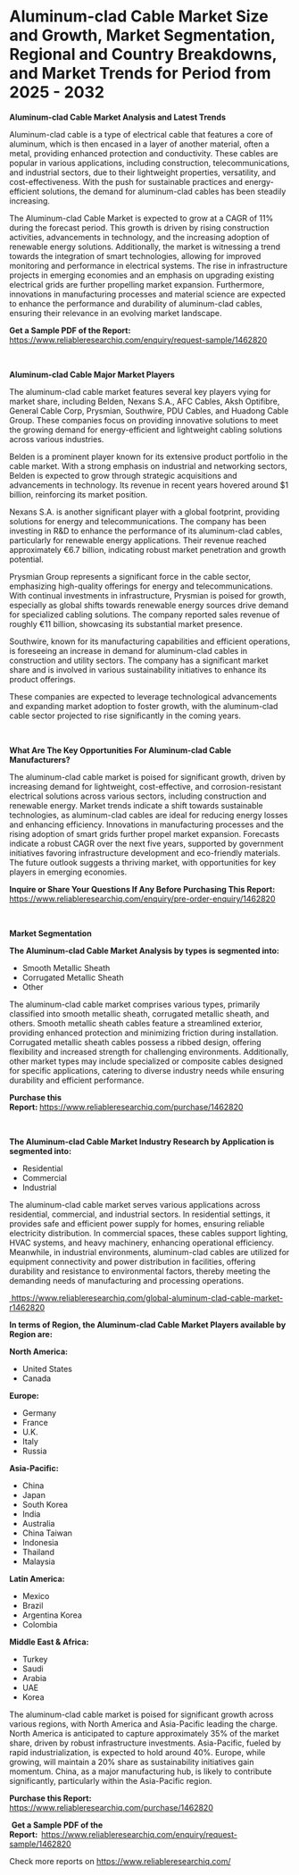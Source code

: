 <p><h1>Aluminum-clad Cable Market Size and Growth, Market Segmentation, Regional and Country Breakdowns, and Market Trends for Period from 2025 -  2032</h1></p><p><strong>Aluminum-clad Cable Market Analysis and Latest Trends</strong></p>
<p><p>Aluminum-clad cable is a type of electrical cable that features a core of aluminum, which is then encased in a layer of another material, often a metal, providing enhanced protection and conductivity. These cables are popular in various applications, including construction, telecommunications, and industrial sectors, due to their lightweight properties, versatility, and cost-effectiveness. With the push for sustainable practices and energy-efficient solutions, the demand for aluminum-clad cables has been steadily increasing.</p><p>The Aluminum-clad Cable Market is expected to grow at a CAGR of 11% during the forecast period. This growth is driven by rising construction activities, advancements in technology, and the increasing adoption of renewable energy solutions. Additionally, the market is witnessing a trend towards the integration of smart technologies, allowing for improved monitoring and performance in electrical systems. The rise in infrastructure projects in emerging economies and an emphasis on upgrading existing electrical grids are further propelling market expansion. Furthermore, innovations in manufacturing processes and material science are expected to enhance the performance and durability of aluminum-clad cables, ensuring their relevance in an evolving market landscape.</p></p>
<p><strong>Get a Sample PDF of the Report:&nbsp;</strong> <a href="https://www.reliableresearchiq.com/enquiry/request-sample/1462820?utm_campaign=2117&utm_medium=2&utm_source=Github&utm_content=ia&utm_term=03022025&utm_id=aluminum-clad-cable">https://www.reliableresearchiq.com/enquiry/request-sample/1462820</a></p>
<p>&nbsp;</p>
<p><strong>Aluminum-clad Cable Major Market Players</strong></p>
<p><p>The aluminum-clad cable market features several key players vying for market share, including Belden, Nexans S.A., AFC Cables, Aksh Optifibre, General Cable Corp, Prysmian, Southwire, PDU Cables, and Huadong Cable Group. These companies focus on providing innovative solutions to meet the growing demand for energy-efficient and lightweight cabling solutions across various industries.</p><p>Belden is a prominent player known for its extensive product portfolio in the cable market. With a strong emphasis on industrial and networking sectors, Belden is expected to grow through strategic acquisitions and advancements in technology. Its revenue in recent years hovered around $1 billion, reinforcing its market position.</p><p>Nexans S.A. is another significant player with a global footprint, providing solutions for energy and telecommunications. The company has been investing in R&D to enhance the performance of its aluminum-clad cables, particularly for renewable energy applications. Their revenue reached approximately €6.7 billion, indicating robust market penetration and growth potential.</p><p>Prysmian Group represents a significant force in the cable sector, emphasizing high-quality offerings for energy and telecommunications. With continual investments in infrastructure, Prysmian is poised for growth, especially as global shifts towards renewable energy sources drive demand for specialized cabling solutions. The company reported sales revenue of roughly €11 billion, showcasing its substantial market presence.</p><p>Southwire, known for its manufacturing capabilities and efficient operations, is foreseeing an increase in demand for aluminum-clad cables in construction and utility sectors. The company has a significant market share and is involved in various sustainability initiatives to enhance its product offerings.</p><p>These companies are expected to leverage technological advancements and expanding market adoption to foster growth, with the aluminum-clad cable sector projected to rise significantly in the coming years.</p></p>
<p>&nbsp;</p>
<p><strong>What Are The Key Opportunities For Aluminum-clad Cable Manufacturers?</strong></p>
<p><p>The aluminum-clad cable market is poised for significant growth, driven by increasing demand for lightweight, cost-effective, and corrosion-resistant electrical solutions across various sectors, including construction and renewable energy. Market trends indicate a shift towards sustainable technologies, as aluminum-clad cables are ideal for reducing energy losses and enhancing efficiency. Innovations in manufacturing processes and the rising adoption of smart grids further propel market expansion. Forecasts indicate a robust CAGR over the next five years, supported by government initiatives favoring infrastructure development and eco-friendly materials. The future outlook suggests a thriving market, with opportunities for key players in emerging economies.</p></p>
<p><strong>Inquire or Share Your Questions If Any Before Purchasing This Report:</strong> <a href="https://www.reliableresearchiq.com/enquiry/pre-order-enquiry/1462820?utm_campaign=2117&utm_medium=2&utm_source=Github&utm_content=ia&utm_term=03022025&utm_id=aluminum-clad-cable">https://www.reliableresearchiq.com/enquiry/pre-order-enquiry/1462820</a></p>
<p>&nbsp;</p>
<p><strong>Market Segmentation</strong></p>
<p><strong>The Aluminum-clad Cable Market Analysis by types is segmented into:</strong></p>
<p><ul><li>Smooth Metallic Sheath</li><li>Corrugated Metallic Sheath</li><li>Other</li></ul></p>
<p><p>The aluminum-clad cable market comprises various types, primarily classified into smooth metallic sheath, corrugated metallic sheath, and others. Smooth metallic sheath cables feature a streamlined exterior, providing enhanced protection and minimizing friction during installation. Corrugated metallic sheath cables possess a ribbed design, offering flexibility and increased strength for challenging environments. Additionally, other market types may include specialized or composite cables designed for specific applications, catering to diverse industry needs while ensuring durability and efficient performance.</p></p>
<p><strong>Purchase this Report:&nbsp;</strong><a href="https://www.reliableresearchiq.com/purchase/1462820?utm_campaign=2117&utm_medium=2&utm_source=Github&utm_content=ia&utm_term=03022025&utm_id=aluminum-clad-cable">https://www.reliableresearchiq.com/purchase/1462820</a></p>
<p>&nbsp;</p>
<p><strong>The Aluminum-clad Cable Market Industry Research by Application is segmented into:</strong></p>
<p><ul><li>Residential</li><li>Commercial</li><li>Industrial</li></ul></p>
<p><p>The aluminum-clad cable market serves various applications across residential, commercial, and industrial sectors. In residential settings, it provides safe and efficient power supply for homes, ensuring reliable electricity distribution. In commercial spaces, these cables support lighting, HVAC systems, and heavy machinery, enhancing operational efficiency. Meanwhile, in industrial environments, aluminum-clad cables are utilized for equipment connectivity and power distribution in facilities, offering durability and resistance to environmental factors, thereby meeting the demanding needs of manufacturing and processing operations.</p></p>
<p><a href="https://www.reliableresearchiq.com/global-aluminum-clad-cable-market-r1462820?utm_campaign=2117&utm_medium=2&utm_source=Github&utm_content=ia&utm_term=03022025&utm_id=aluminum-clad-cable">&nbsp;https://www.reliableresearchiq.com/global-aluminum-clad-cable-market-r1462820</a></p>
<p><strong>In terms of Region, the Aluminum-clad Cable Market Players available by Region are:</strong></p>
<p>
    <p> <strong> North America: </strong>
        <ul>
            <li>United States</li>
            <li>Canada</li>
        </ul>
        </p> 
    <p> <strong> Europe: </strong>
        <ul>
            <li>Germany</li>
            <li>France</li>
            <li>U.K.</li>
            <li>Italy</li>
            <li>Russia</li>
        </ul>
        </p> 
    <p> <strong> Asia-Pacific: </strong>
        <ul>
            <li>China</li>
            <li>Japan</li>
            <li>South Korea</li>
            <li>India</li>
            <li>Australia</li>
            <li>China Taiwan</li>
            <li>Indonesia</li>
            <li>Thailand</li>
            <li>Malaysia</li>
        </ul>
        </p> 
    <p> <strong> Latin America: </strong>
        <ul>
            <li>Mexico</li>
            <li>Brazil</li>
            <li>Argentina Korea</li>
            <li>Colombia</li>
        </ul>
        </p> 
    <p> <strong> Middle East & Africa: </strong>
        <ul>
            <li>Turkey</li>
            <li>Saudi</li>
            <li>Arabia</li>
            <li>UAE</li>
            <li>Korea</li>
        </ul>
    </p>
    </p>
<p><p>The aluminum-clad cable market is poised for significant growth across various regions, with North America and Asia-Pacific leading the charge. North America is anticipated to capture approximately 35% of the market share, driven by robust infrastructure investments. Asia-Pacific, fueled by rapid industrialization, is expected to hold around 40%. Europe, while growing, will maintain a 20% share as sustainability initiatives gain momentum. China, as a major manufacturing hub, is likely to contribute significantly, particularly within the Asia-Pacific region.</p></p>
<p><strong>Purchase this Report: </strong><a href="https://www.reliableresearchiq.com/purchase/1462820?utm_campaign=2117&utm_medium=2&utm_source=Github&utm_content=ia&utm_term=03022025&utm_id=aluminum-clad-cable">https://www.reliableresearchiq.com/purchase/1462820</a></p>
<p>&nbsp;<strong>Get a Sample PDF of the Report:&nbsp;&nbsp;</strong><a href="https://www.reliableresearchiq.com/enquiry/request-sample/1462820?utm_campaign=2117&utm_medium=2&utm_source=Github&utm_content=ia&utm_term=03022025&utm_id=aluminum-clad-cable">https://www.reliableresearchiq.com/enquiry/request-sample/1462820</a></p>
<p><strong></strong></p>
<p>Check more reports on <a href="https://www.reliableresearchiq.com/?utm_campaign=2117&utm_medium=2&utm_source=Github&utm_content=ia&utm_term=03022025&utm_id=aluminum-clad-cable">https://www.reliableresearchiq.com/</a></p>